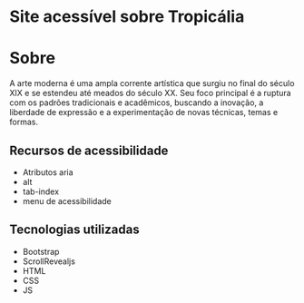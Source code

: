 # Site acessível sobre Tropicália
# Sobre
A arte moderna é uma ampla corrente artística que surgiu no final do século XIX e se estendeu até meados do século XX. Seu foco principal é a ruptura com os padrões tradicionais e acadêmicos, buscando a inovação, a liberdade de expressão e a experimentação de novas técnicas, temas e formas.

## Recursos de acessibilidade
- Atributos aria
- alt
- tab-index
- menu de acessibilidade
## Tecnologias utilizadas
- Bootstrap
- ScrollRevealjs
- HTML
- CSS
- JS
